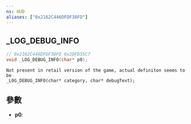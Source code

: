 ```yaml
---
ns: HUD
aliases: ["0x2162C446DFDF38FD"]
---
```

## _LOG_DEBUG_INFO

```c
// 0x2162C446DFDF38FD 0x2DFD35C7
void _LOG_DEBUG_INFO(char* p0);
```

```
Not present in retail version of the game, actual definiton seems to be  
_LOG_DEBUG_INFO(char* category, char* debugText);  
```

## 參數
* **p0**: 


